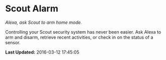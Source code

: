 # Scout Alarm
*Alexa, ask Scout to arm home mode.*

Controlling your Scout security system has never been easier. Ask Alexa to arm and disarm, retrieve recent activities, or check in on the status of a sensor.

**Last Updated:** 2016-03-12 17:45:05